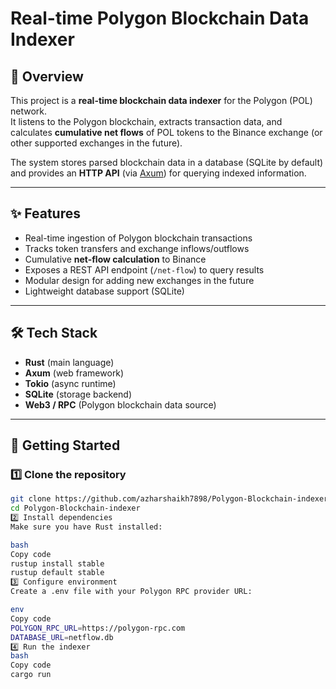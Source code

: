 # Real-time Polygon Blockchain Data Indexer

## 📌 Overview
This project is a **real-time blockchain data indexer** for the Polygon (POL) network.  
It listens to the Polygon blockchain, extracts transaction data, and calculates **cumulative net flows** of POL tokens to the Binance exchange (or other supported exchanges in the future).  

The system stores parsed blockchain data in a database (SQLite by default) and provides an **HTTP API** (via [Axum](https://github.com/tokio-rs/axum)) for querying indexed information.

---

## ✨ Features
- Real-time ingestion of Polygon blockchain transactions
- Tracks token transfers and exchange inflows/outflows
- Cumulative **net-flow calculation** to Binance
- Exposes a REST API endpoint (`/net-flow`) to query results
- Modular design for adding new exchanges in the future
- Lightweight database support (SQLite)

---

## 🛠️ Tech Stack
- **Rust** (main language)
- **Axum** (web framework)
- **Tokio** (async runtime)
- **SQLite** (storage backend)
- **Web3 / RPC** (Polygon blockchain data source)

---

## 🚀 Getting Started

### 1️⃣ Clone the repository
```bash
git clone https://github.com/azharshaikh7898/Polygon-Blockchain-indexer.git
cd Polygon-Blockchain-indexer
2️⃣ Install dependencies
Make sure you have Rust installed:

bash
Copy code
rustup install stable
rustup default stable
3️⃣ Configure environment
Create a .env file with your Polygon RPC provider URL:

env
Copy code
POLYGON_RPC_URL=https://polygon-rpc.com
DATABASE_URL=netflow.db
4️⃣ Run the indexer
bash
Copy code
cargo run
